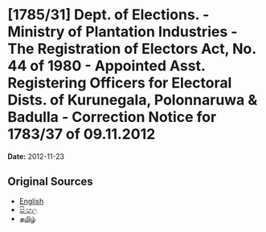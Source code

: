 # [1785/31] Dept. of Elections. - Ministry of Plantation Industries - The Registration of Electors Act, No. 44 of 1980 - Appointed Asst. Registering Officers for Electoral Dists. of Kurunegala, Polonnaruwa & Badulla - Correction Notice for 1783/37 of 09.11.2012

**Date:** 2012-11-23

## Original Sources

- [English](https://documents.gov.lk/view/extra-gazettes/2012/11/1785-31_E.pdf)
- [සිංහල](https://documents.gov.lk/view/extra-gazettes/2012/11/1785-31_S.pdf)
- [தமிழ்](https://documents.gov.lk/view/extra-gazettes/2012/11/1785-31_T.pdf)

